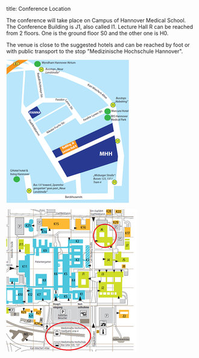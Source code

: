 title: Conference Location

The conference will take place on Campus of Hannover Medical School. The Conference Building is J1, also called I1. Lecture Hall R can be reached from 2 floors. One is the ground floor S0 and the other one is H0. 


The venue is close to the suggested hotels and can be reached by foot or with public transport to the stop "Medizinische Hochschule Hannover".

![Map](mapsneu.png)





![Lageplan](Lageplanmhh.png)
